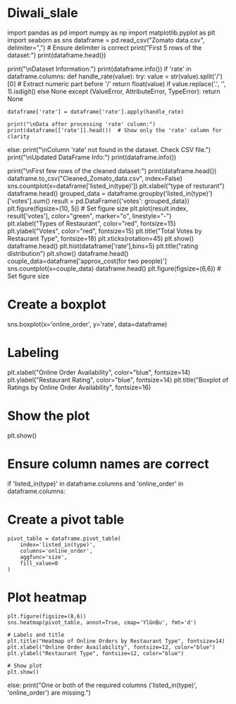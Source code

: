 # Diwali_slale
import pandas as pd
import numpy as np
import matplotlib.pyplot as plt
import seaborn as sns
dataframe = pd.read_csv("Zomato data.csv", delimiter=",")  # Ensure delimiter is correct
print("First 5 rows of the dataset:")
print(dataframe.head())

print("\nDataset Information:")
print(dataframe.info())
if 'rate' in dataframe.columns:
    def handle_rate(value):
        try:
            value = str(value).split('/')[0]  # Extract numeric part before '/'
            return float(value) if value.replace('.', '', 1).isdigit() else None
        except (ValueError, AttributeError, TypeError):
            return None

    dataframe['rate'] = dataframe['rate'].apply(handle_rate)

    print("\nData after processing 'rate' column:")
    print(dataframe[['rate']].head())  # Show only the 'rate' column for clarity
else:
    print("\nColumn 'rate' not found in the dataset. Check CSV file.")
    print("\nUpdated DataFrame Info:")
print(dataframe.info())

print("\nFirst few rows of the cleaned dataset:")
print(dataframe.head())
dataframe.to_csv("Cleaned_Zomato_data.csv", index=False)
sns.countplot(x=dataframe['listed_in(type)'])
plt.xlabel("type of resturant")
dataframe.head()
grouped_data = dataframe.groupby('listed_in(type)')['votes'].sum()
result = pd.DataFrame({'votes': grouped_data})
plt.figure(figsize=(10, 5))  # Set figure size
plt.plot(result.index, result['votes'], color="green", marker="o", linestyle="-")  
plt.xlabel("Types of Restaurant", color="red", fontsize=15)
plt.ylabel("Votes", color="red", fontsize=15)
plt.title("Total Votes by Restaurant Type", fontsize=18)
plt.xticks(rotation=45)
plt.show()
dataframe.head()
plt.hist(dataframe['rate'],bins=5)
plt.title("rating distribution")
plt.show()
dataframe.head()
couple_data=dataframe['approx_cost(for two people)']
sns.countplot(x=couple_data)
dataframe.head()
plt.figure(figsize=(6,6))  # Set figure size
# Create a boxplot
sns.boxplot(x='online_order', y='rate', data=dataframe)
# Labeling
plt.xlabel("Online Order Availability", color="blue", fontsize=14)
plt.ylabel("Restaurant Rating", color="blue", fontsize=14)
plt.title("Boxplot of Ratings by Online Order Availability", fontsize=16)

# Show the plot
plt.show()
# Ensure column names are correct
if 'listed_in(type)' in dataframe.columns and 'online_order' in dataframe.columns:
# Create a pivot table
    pivot_table = dataframe.pivot_table(
        index='listed_in(type)', 
        columns='online_order', 
        aggfunc='size', 
        fill_value=0
    )
# Plot heatmap
    plt.figure(figsize=(8,6))
    sns.heatmap(pivot_table, annot=True, cmap='YlGnBu', fmt='d')

    # Labels and title
    plt.title("Heatmap of Online Orders by Restaurant Type", fontsize=14)
    plt.xlabel("Online Order Availability", fontsize=12, color="blue")
    plt.ylabel("Restaurant Type", fontsize=12, color="blue")

    # Show plot
    plt.show()

else:
    print("One or both of the required columns ('listed_in(type)', 'online_order') are missing.")
    
